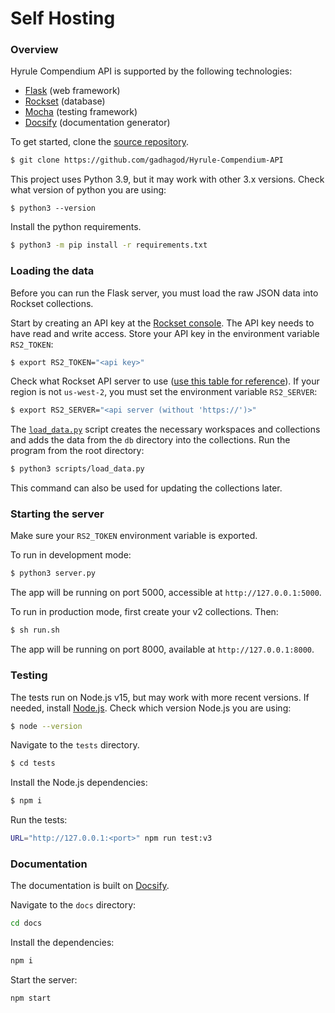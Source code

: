 # Self Hosting 

### Overview

Hyrule Compendium API is supported by the following technologies:

* [Flask](https://flask.palletsprojects.com) (web framework)
* [Rockset](https://rockset.com/docs) (database)
* [Mocha](https://mochajs.org) (testing framework)
* [Docsify](https://docsify.js.org/) (documentation generator)

To get started, clone the [source repository](https://github.com/gadhagod/Hyrule-Compendium-API).

```bash
$ git clone https://github.com/gadhagod/Hyrule-Compendium-API
```

This project uses Python 3.9, but it may work with other 3.x versions. Check what version of python you are using:
```
$ python3 --version
```

Install the python requirements.
```bash
$ python3 -m pip install -r requirements.txt
```

### Loading the data
Before you can run the Flask server, you must load the raw JSON data into Rockset collections.

Start by creating an API key at the [Rockset console](https://console.rockset.com/apikeys). The API key needs to have read and write access. Store your API key in the environment variable `RS2_TOKEN`:

```bash
$ export RS2_TOKEN="<api key>"
```

Check what Rockset API server to use ([use this table for reference](https://rockset.com/docs/rest-api/#introduction)). If your region is not `us-west-2`, you must set the environment variable `RS2_SERVER`:

```bash
$ export RS2_SERVER="<api server (without 'https://')>" 
```

The [`load_data.py`](https://github.com/gadhagod/Hyrule-Compendium-API/blob/master/scripts/load_data.py) script creates the necessary workspaces and collections and adds the data from the `db` directory into the collections. Run the program from the root directory:

```bash
$ python3 scripts/load_data.py
```

This command can also be used for updating the collections later.

### Starting the server
Make sure your `RS2_TOKEN` environment variable is exported.

To run in development mode:

```bash
$ python3 server.py
```

The app will be running on port 5000, accessible at `http://127.0.0.1:5000`.

To run in production mode, first create your v2 collections. Then:
```bash
$ sh run.sh
```

The app will be running on port 8000, available at `http://127.0.0.1:8000`.

### Testing
The tests run on Node.js v15, but may work with more recent versions. If needed, install [Node.js](https://nodejs.org/en/download). Check which version Node.js you are using:
```bash
$ node --version
```

Navigate to the `tests` directory.
```bash
$ cd tests
```

Install the Node.js dependencies:
```bash
$ npm i
```

Run the tests:
```bash
URL="http://127.0.0.1:<port>" npm run test:v3
```

### Documentation
The documentation is built on [Docsify](https://docsify.js.org).

Navigate to the `docs` directory:
```bash
cd docs
```

Install the dependencies:
```bash
npm i
```

Start the server:
```bash
npm start
```